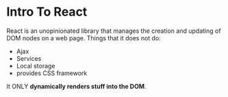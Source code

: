# Intro To React

React is an unopinionated library that manages the creation and updating of DOM nodes on a web page. Things that it does not do:
- Ajax
- Services
- Local storage
- provides CSS framework

It ONLY **dynamically renders stuff into the DOM**.

